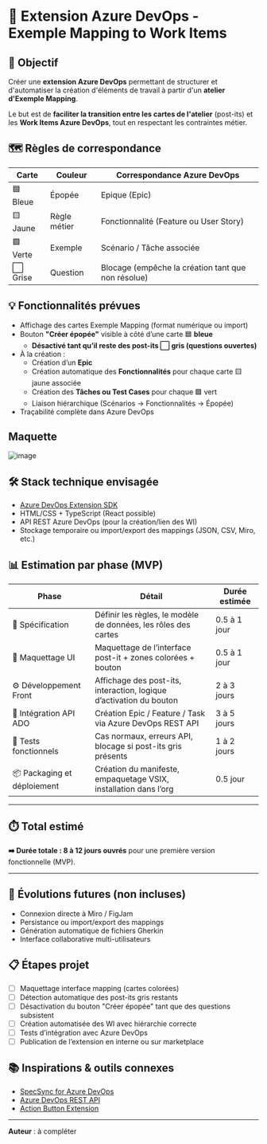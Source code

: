 # 🧩 Extension Azure DevOps - Exemple Mapping to Work Items

## 🎯 Objectif

Créer une **extension Azure DevOps** permettant de structurer et d'automatiser la création d'éléments de travail à partir d'un **atelier d'Exemple Mapping**.

Le but est de **faciliter la transition entre les cartes de l'atelier** (post-its) et les **Work Items Azure DevOps**, tout en respectant les contraintes métier.

## 🗺️ Règles de correspondance

| Carte | Couleur | Correspondance Azure DevOps |
|-------|---------|------------------------------|
| 🟦 Bleue | Épopée | Epique (Epic) |
| 🟨 Jaune | Règle métier | Fonctionnalité (Feature ou User Story) |
| 🟩 Verte | Exemple | Scénario / Tâche associée |
| ⬜ Grise | Question | Blocage (empêche la création tant que non résolue) |

## 💡 Fonctionnalités prévues

- Affichage des cartes Exemple Mapping (format numérique ou import)
- Bouton **"Créer épopée"** visible à côté d’une carte 🟦 **bleue**
  - **Désactivé tant qu’il reste des post-its ⬜ gris (questions ouvertes)**
- À la création :
  - Création d’un **Epic**
  - Création automatique des **Fonctionnalités** pour chaque carte 🟨 jaune associée
  - Création des **Tâches ou Test Cases** pour chaque 🟩 vert
  - Liaison hiérarchique (Scénarios → Fonctionnalités → Épopée)
- Traçabilité complète dans Azure DevOps

## Maquette

![image](https://github.com/user-attachments/assets/0573012f-e690-49a8-abf7-7339e7e44eff)

## 🛠️ Stack technique envisagée

- [Azure DevOps Extension SDK](https://learn.microsoft.com/en-us/azure/devops/extend/?view=azure-devops)
- HTML/CSS + TypeScript (React possible)
- API REST Azure DevOps (pour la création/lien des WI)
- Stockage temporaire ou import/export des mappings (JSON, CSV, Miro, etc.)

## 📊 Estimation par phase (MVP)

| Phase                      | Détail                                                                 | Durée estimée        |
|---------------------------|------------------------------------------------------------------------|----------------------|
| 📐 Spécification           | Définir les règles, le modèle de données, les rôles des cartes         | 0.5 à 1 jour         |
| 🎨 Maquettage UI           | Maquettage de l’interface post-it + zones colorées + bouton            | 0.5 à 1 jour         |
| ⚙️ Développement Front     | Affichage des post-its, interaction, logique d’activation du bouton     | 2 à 3 jours          |
| 🔌 Intégration API ADO     | Création Epic / Feature / Task via Azure DevOps REST API               | 3 à 5 jours          |
| 🧪 Tests fonctionnels      | Cas normaux, erreurs API, blocage si post-its gris présents            | 1 à 2 jours          |
| 📦 Packaging et déploiement| Création du manifeste, empaquetage VSIX, installation dans l’org       | 0.5 jour             |

---

## ⏱️ Total estimé

**➡️ Durée totale : 8 à 12 jours ouvrés** pour une première version fonctionnelle (MVP).

---

## 🔁 Évolutions futures (non incluses)

- Connexion directe à Miro / FigJam
- Persistance ou import/export des mappings
- Génération automatique de fichiers Gherkin
- Interface collaborative multi-utilisateurs

## 📋 Étapes projet

- [ ] Maquettage interface mapping (cartes colorées)
- [ ] Détection automatique des post-its gris restants
- [ ] Désactivation du bouton "Créer épopée" tant que des questions subsistent
- [ ] Création automatisée des WI avec hiérarchie correcte
- [ ] Tests d’intégration avec Azure DevOps
- [ ] Publication de l’extension en interne ou sur marketplace

## 📚 Inspirations & outils connexes

- [SpecSync for Azure DevOps](https://specsolutions.eu/specsync/)
- [Azure DevOps REST API](https://learn.microsoft.com/en-us/rest/api/azure/devops/?view=azure-devops-rest-7.1)
- [Action Button Extension](https://marketplace.visualstudio.com/items?itemName=AviHadad.Action-Button)

---

**Auteur** : à compléter  
